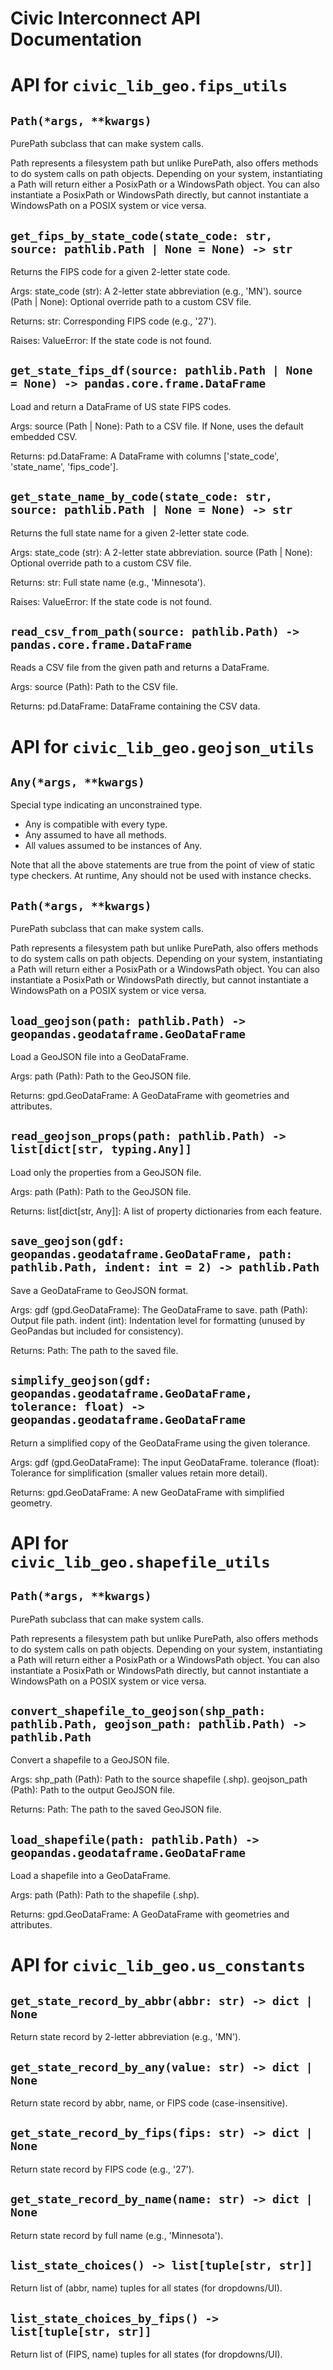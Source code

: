 # Civic Interconnect API Documentation

# API for `civic_lib_geo.fips_utils`

## `Path(*args, **kwargs)`
PurePath subclass that can make system calls.

Path represents a filesystem path but unlike PurePath, also offers
methods to do system calls on path objects. Depending on your system,
instantiating a Path will return either a PosixPath or a WindowsPath
object. You can also instantiate a PosixPath or WindowsPath directly,
but cannot instantiate a WindowsPath on a POSIX system or vice versa.

## `get_fips_by_state_code(state_code: str, source: pathlib.Path | None = None) -> str`
Returns the FIPS code for a given 2-letter state code.

Args:
    state_code (str): A 2-letter state abbreviation (e.g., 'MN').
    source (Path | None): Optional override path to a custom CSV file.

Returns:
    str: Corresponding FIPS code (e.g., '27').

Raises:
    ValueError: If the state code is not found.

## `get_state_fips_df(source: pathlib.Path | None = None) -> pandas.core.frame.DataFrame`
Load and return a DataFrame of US state FIPS codes.

Args:
    source (Path | None): Path to a CSV file. If None, uses the default embedded CSV.

Returns:
    pd.DataFrame: A DataFrame with columns ['state_code', 'state_name', 'fips_code'].

## `get_state_name_by_code(state_code: str, source: pathlib.Path | None = None) -> str`
Returns the full state name for a given 2-letter state code.

Args:
    state_code (str): A 2-letter state abbreviation.
    source (Path | None): Optional override path to a custom CSV file.

Returns:
    str: Full state name (e.g., 'Minnesota').

Raises:
    ValueError: If the state code is not found.

## `read_csv_from_path(source: pathlib.Path) -> pandas.core.frame.DataFrame`
Reads a CSV file from the given path and returns a DataFrame.

Args:
    source (Path): Path to the CSV file.

Returns:
    pd.DataFrame: DataFrame containing the CSV data.

# API for `civic_lib_geo.geojson_utils`

## `Any(*args, **kwargs)`
Special type indicating an unconstrained type.

- Any is compatible with every type.
- Any assumed to have all methods.
- All values assumed to be instances of Any.

Note that all the above statements are true from the point of view of
static type checkers. At runtime, Any should not be used with instance
checks.

## `Path(*args, **kwargs)`
PurePath subclass that can make system calls.

Path represents a filesystem path but unlike PurePath, also offers
methods to do system calls on path objects. Depending on your system,
instantiating a Path will return either a PosixPath or a WindowsPath
object. You can also instantiate a PosixPath or WindowsPath directly,
but cannot instantiate a WindowsPath on a POSIX system or vice versa.

## `load_geojson(path: pathlib.Path) -> geopandas.geodataframe.GeoDataFrame`
Load a GeoJSON file into a GeoDataFrame.

Args:
    path (Path): Path to the GeoJSON file.

Returns:
    gpd.GeoDataFrame: A GeoDataFrame with geometries and attributes.

## `read_geojson_props(path: pathlib.Path) -> list[dict[str, typing.Any]]`
Load only the properties from a GeoJSON file.

Args:
    path (Path): Path to the GeoJSON file.

Returns:
    list[dict[str, Any]]: A list of property dictionaries from each feature.

## `save_geojson(gdf: geopandas.geodataframe.GeoDataFrame, path: pathlib.Path, indent: int = 2) -> pathlib.Path`
Save a GeoDataFrame to GeoJSON format.

Args:
    gdf (gpd.GeoDataFrame): The GeoDataFrame to save.
    path (Path): Output file path.
    indent (int): Indentation level for formatting (unused by GeoPandas but included for consistency).

Returns:
    Path: The path to the saved file.

## `simplify_geojson(gdf: geopandas.geodataframe.GeoDataFrame, tolerance: float) -> geopandas.geodataframe.GeoDataFrame`
Return a simplified copy of the GeoDataFrame using the given tolerance.

Args:
    gdf (gpd.GeoDataFrame): The input GeoDataFrame.
    tolerance (float): Tolerance for simplification (smaller values retain more detail).

Returns:
    gpd.GeoDataFrame: A new GeoDataFrame with simplified geometry.

# API for `civic_lib_geo.shapefile_utils`

## `Path(*args, **kwargs)`
PurePath subclass that can make system calls.

Path represents a filesystem path but unlike PurePath, also offers
methods to do system calls on path objects. Depending on your system,
instantiating a Path will return either a PosixPath or a WindowsPath
object. You can also instantiate a PosixPath or WindowsPath directly,
but cannot instantiate a WindowsPath on a POSIX system or vice versa.

## `convert_shapefile_to_geojson(shp_path: pathlib.Path, geojson_path: pathlib.Path) -> pathlib.Path`
Convert a shapefile to a GeoJSON file.

Args:
    shp_path (Path): Path to the source shapefile (.shp).
    geojson_path (Path): Path to the output GeoJSON file.

Returns:
    Path: The path to the saved GeoJSON file.

## `load_shapefile(path: pathlib.Path) -> geopandas.geodataframe.GeoDataFrame`
Load a shapefile into a GeoDataFrame.

Args:
    path (Path): Path to the shapefile (.shp).

Returns:
    gpd.GeoDataFrame: A GeoDataFrame with geometries and attributes.

# API for `civic_lib_geo.us_constants`

## `get_state_record_by_abbr(abbr: str) -> dict | None`
Return state record by 2-letter abbreviation (e.g., 'MN').

## `get_state_record_by_any(value: str) -> dict | None`
Return state record by abbr, name, or FIPS code (case-insensitive).

## `get_state_record_by_fips(fips: str) -> dict | None`
Return state record by FIPS code (e.g., '27').

## `get_state_record_by_name(name: str) -> dict | None`
Return state record by full name (e.g., 'Minnesota').

## `list_state_choices() -> list[tuple[str, str]]`
Return list of (abbr, name) tuples for all states (for dropdowns/UI).

## `list_state_choices_by_fips() -> list[tuple[str, str]]`
Return list of (FIPS, name) tuples for all states (for dropdowns/UI).
